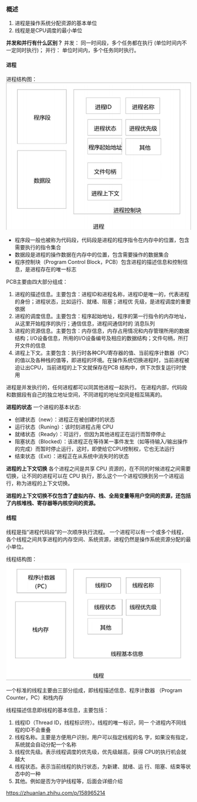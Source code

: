 ### 概述
1. 进程是操作系统分配资源的基本单位
2. 线程是是CPU调度的最小单位

**并发和并⾏有什么区别？**
并发： 同一时间段，多个任务都在执行 (单位时间内不一定同时执行)；
并行： 单位时间内，多个任务同时执行。

#### 进程

进程结构图：
![进程的结构图：](https://raw.githubusercontent.com/qinguan1/qinguan1.github.io/main/docs/assets/img/qinguan/进程结构图.png)

- 程序段一般也被称为代码段，代码段是进程的程序指令在内存中的位置，包含需要执行的指令集合
- 数据段是进程的操作数据在内存中的位置，包含需要操作的数据集合
- 程序控制块（Program Control Block，PCB）包含进程的描述信息和控制信息，是进程存在的唯一标志

PCB主要由四大部分组成：
1. 进程的描述信息。主要包含：进程ID和进程名称，进程ID是唯一的，代表进程的身份；进程状态，比如运行、就绪、阻塞；进程优 先级，是进程调度的重要依据
2. 进程的调度信息。主要包含：程序起始地址，程序的第一行指令的内存地址，从这里开始程序的执行；通信信息，进程间通信时的 消息队列
3. 进程的资源信息。主要包含：内存信息，内存占用情况和内存管理所用的数据结构；I/O设备信息，所用的I/O设备编号及相应的数据结构；文件句柄，所打开文件的信息
4. 进程上下文。主要包含：执行时各种CPU寄存器的值、当前程序计数器（PC）的值以及各种栈的值等，即进程的环境。在操作系统切换进程时，当前进程被迫让出CPU，当前进程的上下文就保存在PCB 结构中，供下次恢复运行时使用

进程是并发执行的，任何进程都可以同其他进程一起执行。
在进程内部，代码段和数据段有自己的独立地址空间，不同进程的地址空间是相互隔离的。

**进程的状态**
一个进程的基本状态:
- 创建状态（new）：进程正在被创建时的状态
- 运行状态（Runing）：该时刻进程占用 CPU
- 就绪状态（Ready）：可运行，但因为其他进程正在运行而暂停停止
- 阻塞状态（Blocked）：该进程正在等待某一事件发生（如等待输入/输出操作的完成）而暂时停止运行，这时，即使给它CPU控制权，它也无法运行
- 结束状态（Exit）：进程正在从系统中消失时的状态

**进程的上下文切换**
各个进程之间是共享 CPU 资源的，在不同的时候进程之间需要切换，让不同的进程可以在 CPU 执行，那么这个一个进程切换到另一个进程运行，称为进程的上下文切换。

**进程的上下文切换不仅包含了虚拟内存、栈、全局变量等用户空间的资源，还包括了内核堆栈、寄存器等内核空间的资源。**


#### 线程

线程是指“进程代码段”的一次顺序执行流程。
一个进程可以有一个或多个线程，各个线程之间共享进程的内存空间、系统资源，进程仍然是操作系统资源分配的最小单位。

线程结构图：
![线程的结构图：](https://raw.githubusercontent.com/qinguan1/qinguan1.github.io/main/docs/assets/img/qinguan/线程结构图.png)

一个标准的线程主要由三部分组成，即线程描述信息、程序计数器 （Program Counter，PC）和栈内存

线程描述信息即线程的基本信息，主要包括： 
1. 线程ID（Thread ID，线程标识符）。线程的唯一标识，同一 个进程内不同线程的ID不会重叠
2. 线程名称。主要是方便用户识别，用户可以指定线程的名 字，如果没有指定，系统就会自动分配一个名称
3. 线程优先级。表示线程调度的优先级，优先级越高，获得 CPU的执行机会就越大
4. 线程状态。表示当前线程的执行状态，为新建、就绪、运 行、阻塞、结束等状态中的一种
5. 其他。例如是否为守护线程等，后面会详细介绍





https://zhuanlan.zhihu.com/p/158965214











